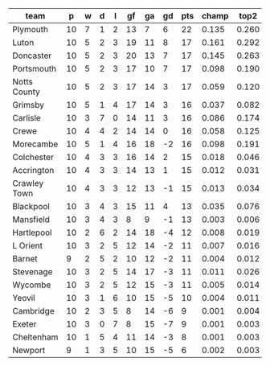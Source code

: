 |     team     | p  | w | d | l | gf | ga | gd | pts | champ | top2  | top3  | top4  |  5-7  | bot4  | bot3  | bot2  |
|--------------|----|---|---|---|----|----|----|-----|-------|-------|-------|-------|-------|-------|-------|-------|
| Plymouth     | 10 | 7 | 1 | 2 | 13 |  7 |  6 |  22 | 0.135 | 0.260 | 0.367 | 0.452 | 0.215 | 0.009 | 0.005 | 0.002|
| Luton        | 10 | 5 | 2 | 3 | 19 | 11 |  8 |  17 | 0.161 | 0.292 | 0.395 | 0.487 | 0.200 | 0.007 | 0.004 | 0.001|
| Doncaster    | 10 | 5 | 2 | 3 | 20 | 13 |  7 |  17 | 0.145 | 0.263 | 0.363 | 0.450 | 0.212 | 0.011 | 0.007 | 0.002|
| Portsmouth   | 10 | 5 | 2 | 3 | 17 | 10 |  7 |  17 | 0.098 | 0.190 | 0.279 | 0.360 | 0.210 | 0.018 | 0.011 | 0.006|
| Notts County | 10 | 5 | 2 | 3 | 17 | 14 |  3 |  17 | 0.059 | 0.120 | 0.188 | 0.255 | 0.199 | 0.033 | 0.021 | 0.009|
| Grimsby      | 10 | 5 | 1 | 4 | 17 | 14 |  3 |  16 | 0.037 | 0.082 | 0.137 | 0.195 | 0.176 | 0.056 | 0.035 | 0.020|
| Carlisle     | 10 | 3 | 7 | 0 | 14 | 11 |  3 |  16 | 0.086 | 0.174 | 0.261 | 0.342 | 0.208 | 0.022 | 0.013 | 0.008|
| Crewe        | 10 | 4 | 4 | 2 | 14 | 14 |  0 |  16 | 0.058 | 0.125 | 0.196 | 0.271 | 0.206 | 0.030 | 0.017 | 0.009|
| Morecambe    | 10 | 5 | 1 | 4 | 16 | 18 | -2 |  16 | 0.098 | 0.191 | 0.275 | 0.356 | 0.215 | 0.018 | 0.011 | 0.006|
| Colchester   | 10 | 4 | 3 | 3 | 16 | 14 |  2 |  15 | 0.018 | 0.046 | 0.083 | 0.124 | 0.139 | 0.089 | 0.058 | 0.032|
| Accrington   | 10 | 4 | 3 | 3 | 14 | 13 |  1 |  15 | 0.012 | 0.031 | 0.053 | 0.083 | 0.117 | 0.128 | 0.087 | 0.055|
| Crawley Town | 10 | 4 | 3 | 3 | 12 | 13 | -1 |  15 | 0.013 | 0.034 | 0.060 | 0.093 | 0.120 | 0.118 | 0.081 | 0.048|
| Blackpool    | 10 | 3 | 4 | 3 | 15 | 11 |  4 |  13 | 0.035 | 0.076 | 0.125 | 0.182 | 0.172 | 0.064 | 0.042 | 0.023|
| Mansfield    | 10 | 3 | 4 | 3 |  8 |  9 | -1 |  13 | 0.003 | 0.006 | 0.012 | 0.021 | 0.041 | 0.342 | 0.256 | 0.169|
| Hartlepool   | 10 | 2 | 6 | 2 | 14 | 18 | -4 |  12 | 0.008 | 0.019 | 0.034 | 0.052 | 0.093 | 0.190 | 0.134 | 0.081|
| L Orient     | 10 | 3 | 2 | 5 | 12 | 14 | -2 |  11 | 0.007 | 0.016 | 0.029 | 0.046 | 0.080 | 0.205 | 0.147 | 0.092|
| Barnet       |  9 | 2 | 5 | 2 | 10 | 12 | -2 |  11 | 0.004 | 0.012 | 0.023 | 0.037 | 0.065 | 0.247 | 0.185 | 0.120|
| Stevenage    | 10 | 3 | 2 | 5 | 14 | 17 | -3 |  11 | 0.011 | 0.026 | 0.045 | 0.072 | 0.097 | 0.168 | 0.119 | 0.071|
| Wycombe      | 10 | 3 | 2 | 5 | 12 | 15 | -3 |  11 | 0.005 | 0.014 | 0.028 | 0.044 | 0.071 | 0.215 | 0.155 | 0.099|
| Yeovil       | 10 | 3 | 1 | 6 | 10 | 15 | -5 |  10 | 0.004 | 0.011 | 0.022 | 0.037 | 0.058 | 0.250 | 0.181 | 0.117|
| Cambridge    | 10 | 2 | 3 | 5 |  8 | 14 | -6 |   9 | 0.001 | 0.004 | 0.007 | 0.011 | 0.023 | 0.472 | 0.380 | 0.272|
| Exeter       | 10 | 3 | 0 | 7 |  8 | 15 | -7 |   9 | 0.001 | 0.003 | 0.007 | 0.013 | 0.028 | 0.426 | 0.343 | 0.245|
| Cheltenham   | 10 | 1 | 5 | 4 | 11 | 14 | -3 |   8 | 0.001 | 0.003 | 0.006 | 0.011 | 0.028 | 0.430 | 0.345 | 0.247|
| Newport      |  9 | 1 | 3 | 5 | 10 | 15 | -5 |   6 | 0.002 | 0.003 | 0.006 | 0.010 | 0.028 | 0.452 | 0.363 | 0.265|
